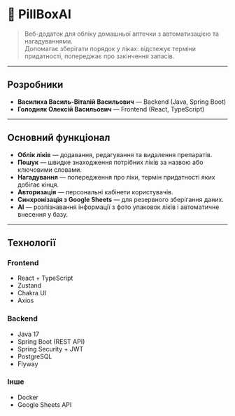 # 💊 PillBoxAI

> Веб-додаток для обліку домашньої аптечки з автоматизацією та нагадуваннями.  
> Допомагає зберігати порядок у ліках: відстежує терміни придатності, попереджає про закінчення запасів.

---

## Розробники

- **Василиха Василь-Віталій Васильович** — Backend (Java, Spring Boot)  
- **Голодняк Олексій Васильович** — Frontend (React, TypeScript)  

---

## Основний функціонал

- **Облік ліків** — додавання, редагування та видалення препаратів.  
- **Пошук** — швидке знаходження потрібних ліків за назвою або ключовими словами.  
- **Нагадування** — попередження про ліки, термін придатності яких добігає кінця.  
- **Авторизація** — персональні кабінети користувачів.  
- **Синхронізація з Google Sheets** — для резервного зберігання даних.  
- **AI** — розпізнавання інформації з фото упаковок ліків і автоматичне внесення у базу.  

---

## Технології

### Frontend
- React + TypeScript  
- Zustand  
- Chakra UI  
- Axios  

### Backend
- Java 17  
- Spring Boot (REST API)  
- Spring Security + JWT  
- PostgreSQL  
- Flyway  

### Інше
- Docker  
- Google Sheets API  
